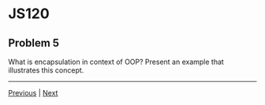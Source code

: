 # JS120
## Problem 5

What is encapsulation in context of OOP? Present an example that illustrates this concept.

---

[Previous](04.md) | [Next](06.md)
